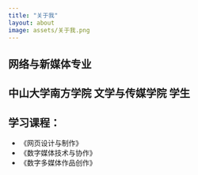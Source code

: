 ```yaml
---
title: "关于我"
layout: about
image: assets/关于我.png
---
```


## 网络与新媒体专业
## 中山大学南方学院 文学与传媒学院 学生
## 学习课程：
* 《网页设计与制作》
* 《数字媒体技术与协作》
* 《数字多媒体作品创作》
